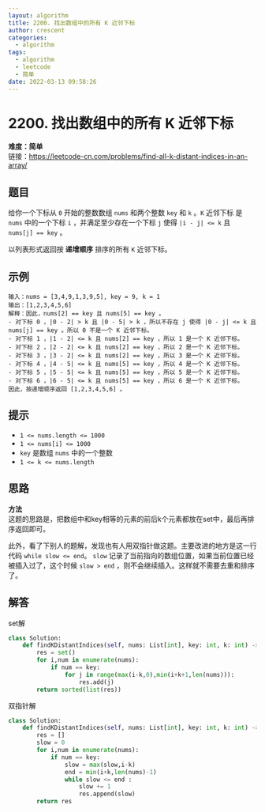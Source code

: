 ```yaml
---
layout: algorithm
title: 2200. 找出数组中的所有 K 近邻下标
author: crescent
categories:
  - algorithm
tags:
  - algorithm
  - leetcode
  - 简单
date: 2022-03-13 09:58:26
---
```

# 2200. 找出数组中的所有 K 近邻下标
**难度：简单**  
链接：https://leetcode-cn.com/problems/find-all-k-distant-indices-in-an-array/
## 题目
给你一个下标从 `0` 开始的整数数组 `nums` 和两个整数 `key` 和 `k` 。`K` 近邻下标 是 `nums` 中的一个下标 `i` ，并满足至少存在一个下标 `j` 使得 `|i - j| <= k` 且 `nums[j] == key` 。

以列表形式返回按 **递增顺序** 排序的所有 `K` 近邻下标。

## 示例
```
输入：nums = [3,4,9,1,3,9,5], key = 9, k = 1
输出：[1,2,3,4,5,6]
解释：因此，nums[2] == key 且 nums[5] == key 。
- 对下标 0 ，|0 - 2| > k 且 |0 - 5| > k ，所以不存在 j 使得 |0 - j| <= k 且 nums[j] == key 。所以 0 不是一个 K 近邻下标。
- 对下标 1 ，|1 - 2| <= k 且 nums[2] == key ，所以 1 是一个 K 近邻下标。
- 对下标 2 ，|2 - 2| <= k 且 nums[2] == key ，所以 2 是一个 K 近邻下标。
- 对下标 3 ，|3 - 2| <= k 且 nums[2] == key ，所以 3 是一个 K 近邻下标。
- 对下标 4 ，|4 - 5| <= k 且 nums[5] == key ，所以 4 是一个 K 近邻下标。
- 对下标 5 ，|5 - 5| <= k 且 nums[5] == key ，所以 5 是一个 K 近邻下标。
- 对下标 6 ，|6 - 5| <= k 且 nums[5] == key ，所以 6 是一个 K 近邻下标。
因此，按递增顺序返回 [1,2,3,4,5,6] 。
```

## 提示
+ `1 <= nums.length <= 1000`
+ `1 <= nums[i] <= 1000`
+ `key` 是数组 `nums` 中的一个整数
+ `1 <= k <= nums.length`

## 思路
**方法**  
这题的思路是，把数组中和key相等的元素的前后k个元素都放在set中，最后再排序返回即可。 
 
此外，看了下别人的题解，发现也有人用双指针做这题。主要改进的地方是这一行代码 `while slow <= end`。 `slow` 记录了当前指向的数组位置，如果当前位置已经被插入过了，这个时候 `slow > end` ，则不会继续插入。这样就不需要去重和排序了。

## 解答
set解
``` python
class Solution:
    def findKDistantIndices(self, nums: List[int], key: int, k: int) -> List[int]:
        res = set()
        for i,num in enumerate(nums):
            if num == key:
                for j in range(max(i-k,0),min(i+k+1,len(nums))):
                    res.add(j)
        return sorted(list(res))
```

双指针解
``` python
class Solution:
    def findKDistantIndices(self, nums: List[int], key: int, k: int) -> List[int]:
        res = []
        slow = 0
        for i,num in enumerate(nums):
            if num == key:
                slow = max(slow,i-k)
                end = min(i+k,len(nums)-1)
                while slow <= end :
                    slow += 1
                    res.append(slow)
        return res
```